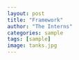 ```yaml
---
layout: post
title: "Framework"
author: "The Interns"
categories: sample
tags: [sample]
image: tanks.jpg
---
```

